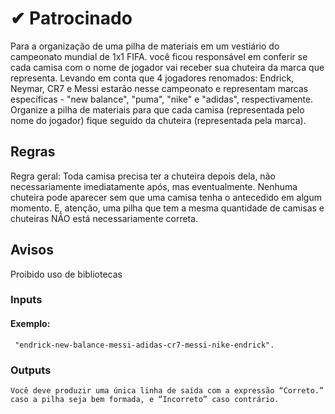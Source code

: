# ✔ Patrocinado
Para a organização de uma pilha de materiais em um vestiário do campeonato mundial de 1x1 FIFA. você ficou responsável em conferir se cada camisa com o nome de jogador vai receber sua chuteira da marca que representa. Levando em conta que 4 jogadores renomados: Endrick, Neymar, CR7 e Messi estarão nesse campeonato e representam marcas específicas - "new balance", "puma", "nike" e "adidas", respectivamente. Organize a pilha de materiais para que cada camisa (representada pelo nome do jogador) fique seguido da chuteira (representada pela marca).

## Regras
Regra geral: Toda camisa precisa ter a chuteira depois dela, não necessariamente imediatamente após, mas eventualmente. Nenhuma chuteira pode aparecer sem que uma camisa tenha o antecedido em algum momento. E, atenção, uma pilha que tem a mesma quantidade de camisas e chuteiras NÃO está necessariamente correta.

## Avisos
Proibido uso de bibliotecas

### Inputs
#### Exemplo:
```
 "endrick-new-balance-messi-adidas-cr7-messi-nike-endrick".
```

### Outputs
```
Você deve produzir uma única linha de saída com a expressão “Correto.” caso a pilha seja bem formada, e “Incorreto” caso contrário.
```